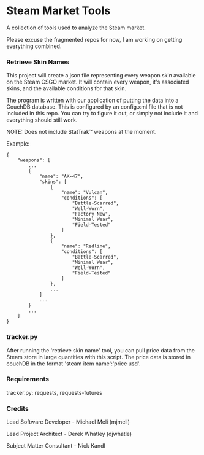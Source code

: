 # Steam Market Tools
A collection of tools used to analyze the Steam market.

Please excuse the fragmented repos for now, I am working on getting everything combined.

### Retrieve Skin Names

This project will create a json file representing every weapon skin available on the Steam CSGO market. It will contain every weapon, it's associated skins, and the available conditions for that skin.

The program is written with our application of putting the data into a CouchDB database. This is configured by an config.xml file that is not included in this repo. You can try to figure it out, or simply not include it and everything should still work.

NOTE: Does not include StatTrak™ weapons at the moment.

Example:

    {
        "weapons": [
            ...
            {
                "name": "AK-47",
                "skins": [
                    {
                        "name": "Vulcan",
                        "conditions": [
                            "Battle-Scarred",
                            "Well-Worn",
                            "Factory New",
                            "Minimal Wear",
                            "Field-Tested"
                        ]
                    },
                    {
                        "name": "Redline",
                        "conditions": [
                            "Battle-Scarred",
                            "Minimal Wear",
                            "Well-Worn",
                            "Field-Tested"
                        ]
                    },
                    ...
                ]
                ...
            }
            ...
        ]
    }

### tracker.py

After running the 'retrieve skin name' tool, you can pull price data from the Steam store in large quantities with this script. The price data is stored in couchDB in the format 'steam item name':'price usd'.

### Requirements
tracker.py: requests, requests-futures

### Credits

Lead Software Developer - Michael Meli (mjmeli)

Lead Project Architect - Derek Whatley (djwhatle)

Subject Matter Consultant - Nick Kandl
